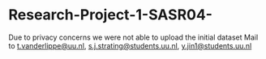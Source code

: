 # Research-Project-1-SASR04-
Due to privacy concerns we were not able to upload the initial dataset
Mail to t.vanderlippe@uu.nl, s.j.strating@students.uu.nl, y.jin1@students.uu.nl
